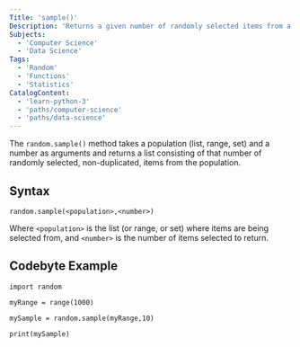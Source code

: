 ```yaml
---
Title: 'sample()'
Description: 'Returns a given number of randomly selected items from a given population.'
Subjects:
  - 'Computer Science'
  - 'Data Science'
Tags:
  - 'Random'
  - 'Functions'
  - 'Statistics'
CatalogContent:
  - 'learn-python-3'
  - 'paths/computer-science'
  - 'paths/data-science'
---
```


The `random.sample()` method takes a population (list, range, set) and a number as arguments and returns a list consisting of that number of randomly selected, non-duplicated, items from the population.

## Syntax

```pseudo
random.sample(<population>,<number>)
```

Where `<population>` is the list (or range, or set) where items are being selected from, and `<number>` is the number of items selected to return.

## Codebyte Example

```codebyte/py
import random

myRange = range(1000)

mySample = random.sample(myRange,10)

print(mySample)
```
